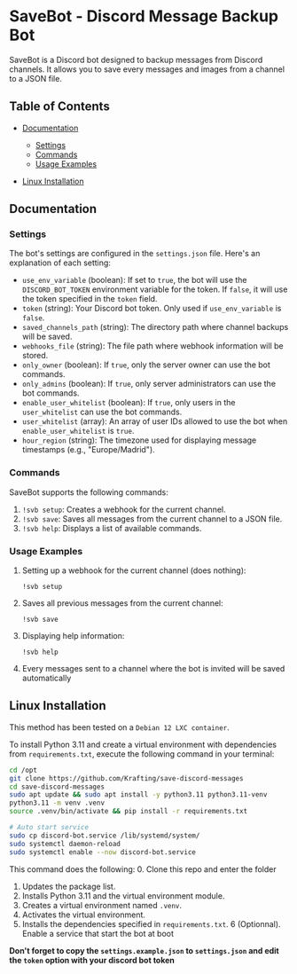 
# SaveBot - Discord Message Backup Bot

SaveBot is a Discord bot designed to backup messages from Discord channels. It allows you to save every messages and images from a channel to a JSON file.

## Table of Contents
- [Documentation](#documentation)
  - [Settings](#settings)
  - [Commands](#commands)
  - [Usage Examples](#usage-examples)

- [Linux Installation](#linux-installation)

## Documentation

### Settings

The bot's settings are configured in the `settings.json` file. Here's an explanation of each setting:

- `use_env_variable` (boolean): If set to `true`, the bot will use the `DISCORD_BOT_TOKEN` environment variable for the token. If `false`, it will use the token specified in the `token` field.
- `token` (string): Your Discord bot token. Only used if `use_env_variable` is `false`.
- `saved_channels_path` (string): The directory path where channel backups will be saved.
- `webhooks_file` (string): The file path where webhook information will be stored.
- `only_owner` (boolean): If `true`, only the server owner can use the bot commands.
- `only_admins` (boolean): If `true`, only server administrators can use the bot commands.
- `enable_user_whitelist` (boolean): If `true`, only users in the `user_whitelist` can use the bot commands.
- `user_whitelist` (array): An array of user IDs allowed to use the bot when `enable_user_whitelist` is `true`.
- `hour_region` (string): The timezone used for displaying message timestamps (e.g., "Europe/Madrid").

### Commands

SaveBot supports the following commands:

1. `!svb setup`: Creates a webhook for the current channel.
2. `!svb save`: Saves all messages from the current channel to a JSON file.
4. `!svb help`: Displays a list of available commands.

### Usage Examples

1. Setting up a webhook for the current channel (does nothing):
   ```
   !svb setup
   ```

2. Saves all previous messages from the current channel:
   ```
   !svb save
   ```

4. Displaying help information:
   ```
   !svb help
   ```

5. Every messages sent to a channel where the bot is invited will be saved automatically

## Linux Installation

This method has been tested on a `Debian 12 LXC container`.

To install Python 3.11 and create a virtual environment with dependencies from `requirements.txt`, execute the following command in your terminal:

```bash
cd /opt
git clone https://github.com/Krafting/save-discord-messages
cd save-discord-messages
sudo apt update && sudo apt install -y python3.11 python3.11-venv 
python3.11 -m venv .venv
source .venv/bin/activate && pip install -r requirements.txt

# Auto start service
sudo cp discord-bot.service /lib/systemd/system/
sudo systemctl daemon-reload
sudo systemctl enable --now discord-bot.service
```

This command does the following:
0. Clone this repo and enter the folder
1. Updates the package list.
2. Installs Python 3.11 and the virtual environment module.
3. Creates a virtual environment named `.venv`.
4. Activates the virtual environment.
5. Installs the dependencies specified in `requirements.txt`.
6 (Optionnal). Enable a service that start the bot at boot

**Don't forget to copy the `settings.example.json` to `settings.json` and edit the `token` option with your discord bot token**

